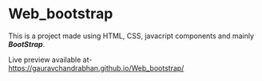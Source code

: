 # Web_bootstrap
This is a project made using HTML, CSS, javacript components and mainly ***BootStrap***.

Live preview available at- https://gauravchandrabhan.github.io/Web_bootstrap/
